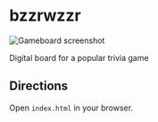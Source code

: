 bzzrwzzr
========

![Gameboard screenshot](http://github.com/isner/master/screenshot.png)

Digital board for a popular trivia game

## Directions

Open `index.html` in your browser.
